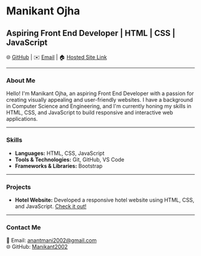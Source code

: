 
# Manikant Ojha

## Aspiring Front End Developer | HTML | CSS | JavaScript

🌐 [GitHub](https://github.com/Manikant2002) | ✉️ [Email](mailto:anantmani2002@gmail.com) | 🏠 [Hosted Site Link](https://manikant2002.github.io/Simplotel/)

---

### About Me

Hello! I'm Manikant Ojha, an aspiring Front End Developer with a passion for creating visually appealing and user-friendly websites. I have a background in Computer Science and Engineering, and I'm currently honing my skills in HTML, CSS, and JavaScript to build responsive and interactive web applications.

---

### Skills

- **Languages:** HTML, CSS, JavaScript
- **Tools & Technologies:** Git, GitHub, VS Code
- **Frameworks & Libraries:** Bootstrap

---

### Projects

- **Hotel Website:** Developed a responsive hotel website using HTML, CSS, and JavaScript. [Check it out!](https://manikant2002.github.io/Simplotel/)

---

### Contact Me

📧 Email: anantmani2002@gmail.com  
🌐 GitHub: [Manikant2002](https://github.com/Manikant2002)

